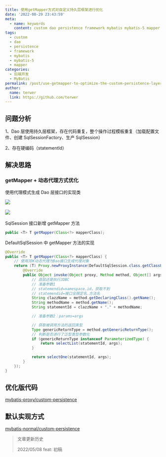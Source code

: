 ```yaml
---
title: 使用getMapper方式对自定义持久层框架进行优化
date: '2022-08-29 23:43:59'
meta:
  - name: keywords
    content: custom dao persistence framework mybatis mybatis-5 mapper
tags:
  - custom
  - dao
  - persistence
  - framework
  - mybatis
  - mybatis-5
  - mapper
categories:
  - 后端开发
  - MyBatis
permalink: /post/use-getmapper-to-optimize-the-custom-persistence-layer-framework.html
author:
  name: terwer
  link: https://github.com/terwer
---
```



<!-- more -->




## 问题分析

1、Dao 层使用持久层框架，存在代码重复，整个操作过程模板重复（加载配置文件、创建 SqlSessionFactory、生产 SqlSession）

2、存在硬编码（statementId）

## 解决思路

### getMapper + 动态代理方式优化

使用代理模式生成 Dao 层接口的实现类

![](https://img1.terwer.space/20220314210022.png)​

![](https://img1.terwer.space/20220314212430.png)​

SqlSession 接口新增 getMapper 方法

```java
public <T> T getMapper(Class<?> mapperClass);
```

DefaultSqlSession 中 getMapper 方法的实现

```java
@Override
public <T> T getMapper(Class<?> mapperClass) {
    // 使用JDK动态代理为Dao接口生成代理对象
    return (T) Proxy.newProxyInstance(DefaultSqlSession.class.getClassLoader(), new Class[]{mapperClass}, new InvocationHandler() {
        @Override
        public Object invoke(Object proxy, Method method, Object[] args) throws Throwable {
            // 底层还是执行JDBC
            // 准备参数1
            // statemendid=namespace.id，获取不到
            // statemendid=接口全限定名.方法名
            String clazzName = method.getDeclaringClass().getName();
            String methodName = method.getName();
            String statementId = clazzName + "." + methodName;

            // 准备参数2：params=args

            // 获取被调用方法的返回类型
            Type genericReturnType = method.getGenericReturnType();
            // 判断是否进行了泛型类型参数化
            if (genericReturnType instanceof ParameterizedType) {
                return selectList(statementId, args);
            }

            return selectOne(statementId, args);
        }
    });
}
```

## 优化版代码

[mybatis-proxy/custom-persistence](https://github.com/terwer/senior-java-engineer-road/tree/mybatis-proxy/p7-skill/framework/mybatis/custom-persistence)

## 默认实现方式

[mybatis-normal/custom-persistence](https://github.com/terwer/senior-java-engineer-road/tree/mybatis-normal/p7-skill/framework/mybatis/custom-persistence)

> 文章更新历史
>
> 2022/05/08 feat: 初稿
